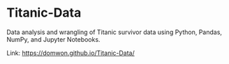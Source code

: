 # Titanic-Data
Data analysis and wrangling of Titanic survivor data using Python, Pandas, NumPy, and Jupyter Notebooks.

Link: https://domwon.github.io/Titanic-Data/
